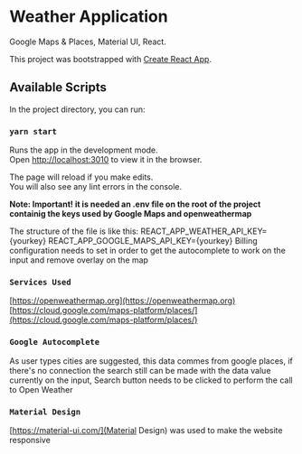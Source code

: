 # Weather Application
Google Maps & Places, Material UI, React.

This project was bootstrapped with [Create React App](https://github.com/facebook/create-react-app).

## Available Scripts

In the project directory, you can run:

### `yarn start`

Runs the app in the development mode.<br />
Open [http://localhost:3010](http://localhost:3010) to view it in the browser.

The page will reload if you make edits.<br />
You will also see any lint errors in the console.

**Note: Important! it is needed an .env file on the root of the project containig the keys used by Google Maps and openweathermap**

The structure of the file is like this:
REACT_APP_WEATHER_API_KEY={yourkey}
REACT_APP_GOOGLE_MAPS_API_KEY={yourkey} Billing configuration needs to set in order to get the autocomplete to work on the input and remove overlay on the map

### `Services Used`

[https://openweathermap.org](https://openweathermap.org)
[https://cloud.google.com/maps-platform/places/](https://cloud.google.com/maps-platform/places/)

### `Google Autocomplete`

As user types cities are suggested, this data commes from google places, if there's no connection the search still can be made with the data value currently on the input, Search button needs to be clicked to perform the call to Open Weather

### `Material Design`

[https://material-ui.com/](Material Design) was used to make the website responsive
